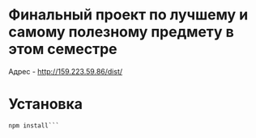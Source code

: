 # Финальный проект по лучшему и самому полезному предмету в этом семестре
Адрес - http://159.223.59.86/dist/
# Установка
```git clone https://github.com/alicekaeva/finalProject.git
npm install```
